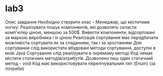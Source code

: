 # lab3

Опис завдання
Необхідно створити клас - Менеджер, що міститиме логіку:
Реалізувати пошук компонентів, які дозволять скласти комп'ютер ціною, меншою за 500$. Вивести компоненти, відсортовані за маркою виробника і їх ціною
Реалізація сортування має передбачати можливість сортувати як за спаданням, так і за зростанням
Для сортування слід використати вбудовані методи сортування, доступні в мові Java
Сортування слід реалізувати в окремому методі
Код немає містити статичних методів/атрибутів. Дозволено лиш один статичний метод - void
Код має використовувати перелічувальний тип (Enum) (за потреби)
